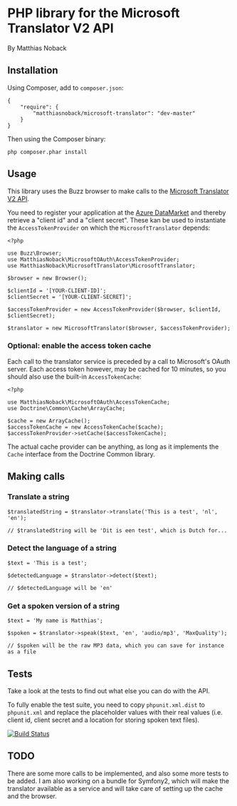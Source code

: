 # PHP library for the Microsoft Translator V2 API

By Matthias Noback

## Installation

Using Composer, add to ``composer.json``:

    {
        "require": {
            "matthiasnoback/microsoft-translator": "dev-master"
        }
    }

Then using the Composer binary:

    php composer.phar install

## Usage

This library uses the Buzz browser to make calls to the [Microsoft Translator V2 API](http://msdn.microsoft.com/en-us/library/ff512419.aspx).

You need to register your application at the [Azure DataMarket](https://datamarket.azure.com/developer/applications) and
thereby retrieve a "client id" and a "client secret". These kan be used to instantiate the ``AccessTokenProvider`` on which
the ``MicrosoftTranslator`` depends:

    <?php

    use Buzz\Browser;
    use MatthiasNoback\MicrosoftOAuth\AccessTokenProvider;
    use MatthiasNoback\MicrosoftTranslator\MicrosoftTranslator;

    $browser = new Browser();

    $clientId = '[YOUR-CLIENT-ID]';
    $clientSecret = '[YOUR-CLIENT-SECRET]';

    $accessTokenProvider = new AccessTokenProvider($browser, $clientId, $clientSecret);

    $translator = new MicrosoftTranslator($browser, $accessTokenProvider);

### Optional: enable the access token cache

Each call to the translator service is preceded by a call to Microsoft's OAuth server. Each access token however, may be
cached for 10 minutes, so you should also use the built-in ``AccessTokenCache``:

    <?php

    use MatthiasNoback\MicrosoftOAuth\AccessTokenCache;
    use Doctrine\Common\Cache\ArrayCache;

    $cache = new ArrayCache();
    $accessTokenCache = new AccessTokenCache($cache);
    $accessTokenProvider->setCache($accessTokenCache);

The actual cache provider can be anything, as long as it implements the ``Cache`` interface from the Doctrine Common library.

## Making calls

### Translate a string

    $translatedString = $translator->translate('This is a test', 'nl', 'en');

    // $translatedString will be 'Dit is een test', which is Dutch for...

### Detect the language of a string

    $text = 'This is a test';

    $detectedLanguage = $translator->detect($text);

    // $detectedLanguage will be 'en'

### Get a spoken version of a string

    $text = 'My name is Matthias';

    $spoken = $translator->speak($text, 'en', 'audio/mp3', 'MaxQuality');

    // $spoken will be the raw MP3 data, which you can save for instance as a file

## Tests

Take a look at the tests to find out what else you can do with the API.

To fully enable the test suite, you need to copy ``phpunit.xml.dist`` to ``phpunit.xml`` and replace the placeholder
values with their real values (i.e. client id, client secret and a location for storing spoken text files).

[![Build Status](https://secure.travis-ci.org/matthiasnoback/microsoft-translator.png)](http://travis-ci.org/matthiasnoback/microsoft-translator)

## TODO

There are some more calls to be implemented, and also some more tests to be added. I am also working on a bundle for Symfony2,
which will make the translator available as a service and will take care of setting up the cache and the browser.
